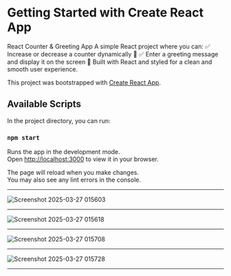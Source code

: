 # Getting Started with Create React App

React Counter & Greeting App
A simple React project where you can:
✅ Increase or decrease a counter dynamically 🔢
✅ Enter a greeting message and display it on the screen 👋
Built with React and styled for a clean and smooth user experience.

This project was bootstrapped with [Create React App](https://github.com/facebook/create-react-app).

## Available Scripts

In the project directory, you can run:

### `npm start`

Runs the app in the development mode.\
Open [http://localhost:3000](http://localhost:3000) to view it in your browser.

The page will reload when you make changes.\
You may also see any lint errors in the console.<hr />

![Screenshot 2025-03-27 015603](https://github.com/user-attachments/assets/cd0eb478-c711-4507-995f-613c5f234035)<hr />
![Screenshot 2025-03-27 015618](https://github.com/user-attachments/assets/97c5590d-0d32-4b84-862e-0a6b52938fee)<hr />
![Screenshot 2025-03-27 015708](https://github.com/user-attachments/assets/e232bb05-97a6-468f-9646-dd682fa25080)<hr />
![Screenshot 2025-03-27 015728](https://github.com/user-attachments/assets/ae19c6e2-9d95-4128-9ea1-b6a08e9329ba)<hr />
